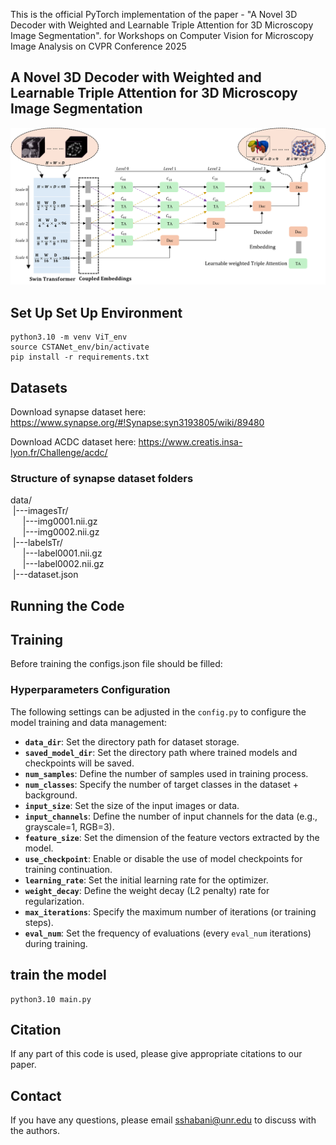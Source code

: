 
This is the official PyTorch implementation of the paper - "A Novel 3D Decoder with Weighted and Learnable Triple Attention for 3D Microscopy Image Segmentation". for Workshops on Computer Vision for Microscopy Image Analysis on CVPR Conference 2025

## A Novel 3D Decoder with Weighted and Learnable Triple Attention for 3D Microscopy Image Segmentation

![](diagram/model.png)

## Set Up Set Up Environment
```
python3.10 -m venv ViT_env 
source CSTANet_env/bin/activate 
pip install -r requirements.txt
```
## Datasets

Download synapse dataset here: https://www.synapse.org/#!Synapse:syn3193805/wiki/89480

Download ACDC dataset here: https://www.creatis.insa-lyon.fr/Challenge/acdc/


### Structure of synapse dataset folders 

data/  
&nbsp;|---imagesTr/  
&nbsp;&nbsp;&nbsp;&nbsp;&nbsp;|---img0001.nii.gz  
&nbsp;&nbsp;&nbsp;&nbsp;&nbsp;|---img0002.nii.gz  
&nbsp;|---labelsTr/  
&nbsp;&nbsp;&nbsp;&nbsp;&nbsp;|---label0001.nii.gz  
&nbsp;&nbsp;&nbsp;&nbsp;&nbsp;|---label0002.nii.gz  
&nbsp;|---dataset.json  


## Running the Code


## Training

Before training the configs.json file should be filled:

### Hyperparameters Configuration
The following settings can be adjusted in the `config.py` to configure the model training and data management:

- **`data_dir`**: Set the directory path for dataset storage.
- **`saved_model_dir`**: Set the directory path where trained models and checkpoints will be saved.
- **`num_samples`**: Define the number of samples used in training process.
- **`num_classes`**: Specify the number of target classes in the dataset + background.
- **`input_size`**: Set the size of the input images or data.
- **`input_channels`**: Define the number of input channels for the data (e.g., grayscale=1, RGB=3).
- **`feature_size`**: Set the dimension of the feature vectors extracted by the model.
- **`use_checkpoint`**: Enable or disable the use of model checkpoints for training continuation.
- **`learning_rate`**: Set the initial learning rate for the optimizer.
- **`weight_decay`**: Define the weight decay (L2 penalty) rate for regularization.
- **`max_iterations`**: Specify the maximum number of iterations (or training steps).
- **`eval_num`**: Set the frequency of evaluations (every `eval_num` iterations) during training.

## train the model 

```
python3.10 main.py  
```
<!-- ## Results

### Quantitative
![](diagram/synapse_num.jpg)

### Visulization 
## Synapse 
![](diagram/synapse_vis.jpg)

## ACDC
![](diagram/acdc_vis.png) -->

## Citation
If any part of this code is used, please give appropriate citations to our paper. <br />

## Contact
If you have any questions, please email sshabani@unr.edu to discuss with the authors. <br />